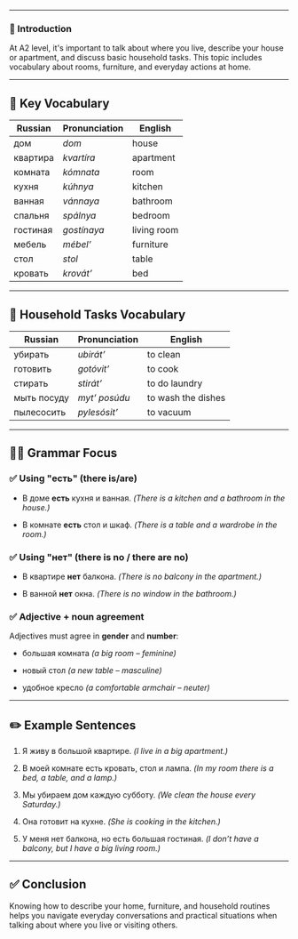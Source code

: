 
---
### 📌 Introduction

At A2 level, it's important to talk about where you live, describe your house or apartment, and discuss basic household tasks. This topic includes vocabulary about rooms, furniture, and everyday actions at home.

---

## 🧩 Key Vocabulary

|Russian|Pronunciation|English|
|---|---|---|
|дом|_dom_|house|
|квартира|_kvartíra_|apartment|
|комната|_kómnata_|room|
|кухня|_kúhnya_|kitchen|
|ванная|_vánnaya_|bathroom|
|спальня|_spálnya_|bedroom|
|гостиная|_gostí­naya_|living room|
|мебель|_mébel’_|furniture|
|стол|_stol_|table|
|кровать|_krovát’_|bed|

---

## 🧹 Household Tasks Vocabulary

|Russian|Pronunciation|English|
|---|---|---|
|убирать|_ubirát’_|to clean|
|готовить|_gotóvit’_|to cook|
|стирать|_stirá­t’_|to do laundry|
|мыть посуду|_myt’ posúdu_|to wash the dishes|
|пылесосить|_pylesósit’_|to vacuum|

---

## 🧑‍🏫 Grammar Focus

### ✅ Using "есть" (there is/are)

- В доме **есть** кухня и ванная. _(There is a kitchen and a bathroom in the house.)_
    
- В комнате **есть** стол и шкаф. _(There is a table and a wardrobe in the room.)_
    

### ✅ Using "нет" (there is no / there are no)

- В квартире **нет** балкона. _(There is no balcony in the apartment.)_
    
- В ванной **нет** окна. _(There is no window in the bathroom.)_
    

### ✅ Adjective + noun agreement

Adjectives must agree in **gender** and **number**:

- большая комната _(a big room – feminine)_
    
- новый стол _(a new table – masculine)_
    
- удобное кресло _(a comfortable armchair – neuter)_
    

---

## ✏️ Example Sentences

1. Я живу в большой квартире. _(I live in a big apartment.)_
    
2. В моей комнате есть кровать, стол и лампа. _(In my room there is a bed, a table, and a lamp.)_
    
3. Мы убираем дом каждую субботу. _(We clean the house every Saturday.)_
    
4. Она готовит на кухне. _(She is cooking in the kitchen.)_
    
5. У меня нет балкона, но есть большая гостиная. _(I don’t have a balcony, but I have a big living room.)_
    

---

## ✅ Conclusion

Knowing how to describe your home, furniture, and household routines helps you navigate everyday conversations and practical situations when talking about where you live or visiting others.